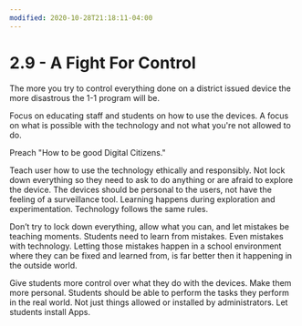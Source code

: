 ```yaml
---
modified: 2020-10-28T21:18:11-04:00
---
```


# 2.9 - A Fight For Control

The more you try to control everything done on a district issued device the more disastrous the 1-1 program will be.

Focus on educating staff and students on how to use the devices. A focus on what is possible with the technology and not what you're not allowed to do. 

Preach "How to be good Digital Citizens."

Teach user how to use the technology ethically and responsibly. Not lock down everything so they need to ask to do anything or are afraid to explore the device. The devices should be personal to the users, not have the feeling of a surveillance tool. Learning happens during exploration and experimentation. Technology follows the same rules. 

Don’t try to lock down everything, allow what you can, and let mistakes be teaching moments. Students need to learn from mistakes. Even mistakes with technology. Letting those mistakes happen in a school environment where they can be fixed and learned from, is far better then it happening in the outside world.

Give students more control over what they do with the devices. Make them more personal. Students should be able to perform the tasks they perform in the real world. Not just things allowed or installed by administrators. Let students install Apps.
